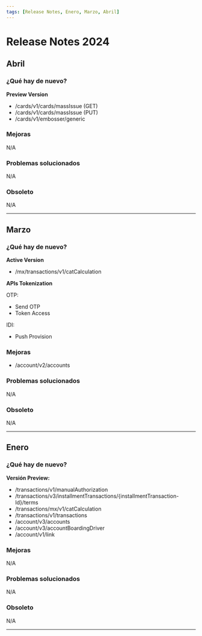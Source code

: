 ```yaml
---
tags: [Release Notes, Enero, Marzo, Abril]
---
```


# Release Notes 2024

## Abril

### ¿Qué hay de nuevo?
**Preview Version**
- /cards/v1/cards/massIssue (GET)
- /cards/v1/cards/massIssue (PUT)
- /cards/v1/embosser/generic

### Mejoras

N/A

### Problemas solucionados

N/A

### Obsoleto

N/A

---

## Marzo

### ¿Qué hay de nuevo?
**Active Version**
- /mx/transactions/v1/catCalculation

**APIs Tokenization**


OTP:
- Send OTP
- Token Access

IDI:
- Push Provision

### Mejoras
- /account/v2/accounts

### Problemas solucionados

N/A

### Obsoleto

N/A

---

## Enero

### ¿Qué hay de nuevo?

**Versión Preview:**
- /transactions/v1/manualAuthorization
- /transactions/v3/installmentTransactions/{installmentTransaction-Id}/terms
- /transactions/mx/v1/catCalculation
- /transactions/v1/transactions
- /account/v3/accounts
- /account/v3/accountBoardingDriver
- /account/v1/link

### Mejoras

N/A

### Problemas solucionados

N/A

### Obsoleto

N/A

---
